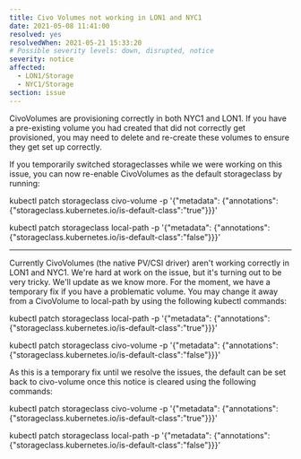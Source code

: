 ```yaml
---
title: Civo Volumes not working in LON1 and NYC1
date: 2021-05-08 11:41:00
resolved: yes
resolvedWhen: 2021-05-21 15:33:20
# Possible severity levels: down, disrupted, notice
severity: notice
affected:
  - LON1/Storage
  - NYC1/Storage
section: issue
---
```


CivoVolumes are provisioning correctly in both NYC1 and LON1. If you have a pre-existing volume you had created that did not correctly get provisioned, you may need to delete and re-create these volumes to ensure they get set up correctly. 

If you temporarily switched storageclasses while we were working on this issue, you can now re-enable CivoVolumes as the default storageclass by running:

kubectl patch storageclass civo-volume -p '{"metadata": {"annotations":{"storageclass.kubernetes.io/is-default-class":"true"}}}'

kubectl patch storageclass local-path -p '{"metadata": {"annotations":{"storageclass.kubernetes.io/is-default-class":"false"}}}'

---

Currently CivoVolumes (the native PV/CSI driver) aren't working correctly in LON1 and NYC1. We're hard at work on the issue, but it's turning out to be very tricky. We'll update as we know more. For the moment, we have a temporary fix if you have a problematic volume. You may change it away from a CivoVolume to local-path by using the following kubectl commands:

kubectl patch storageclass local-path -p '{"metadata": {"annotations":{"storageclass.kubernetes.io/is-default-class":"true"}}}'

kubectl patch storageclass civo-volume -p '{"metadata": {"annotations":{"storageclass.kubernetes.io/is-default-class":"false"}}}'

As this is a temporary fix until we resolve the issues, the default can be set back to civo-volume once this notice is cleared using the following commands:

kubectl patch storageclass civo-volume -p '{"metadata": {"annotations":{"storageclass.kubernetes.io/is-default-class":"true"}}}'

kubectl patch storageclass local-path -p '{"metadata": {"annotations":{"storageclass.kubernetes.io/is-default-class":"false"}}}'

